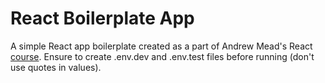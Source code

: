 # React Boilerplate App
A simple React app boilerplate created as a part of Andrew Mead's React [course](https://www.udemy.com/course/react-2nd-edition/). Ensure to create .env.dev and .env.test files before running (don't use quotes in values).
